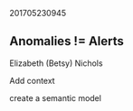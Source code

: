 201705230945

## Anomalies != Alerts

Elizabeth (Betsy) Nichols

Add context

create a semantic model

